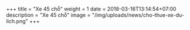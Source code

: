 +++
title = "Xe 45 chỗ"
weight =  1
date = 2018-03-16T13:14:54+07:00
description = "Xe 45 chỗ"
image = "/img/uploads/news/cho-thue-xe-du-lich.png"
+++
